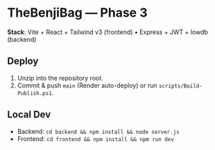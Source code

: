 # TheBenjiBag — Phase 3

**Stack**: Vite + React + Tailwind v3 (frontend) • Express + JWT + lowdb (backend)

## Deploy
1) Unzip into the repository root.
2) Commit & push `main` (Render auto-deploy) or run `scripts/Build-Publish.ps1`.

## Local Dev
- Backend: `cd backend && npm install && node server.js`
- Frontend: `cd frontend && npm install && npm run dev`